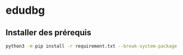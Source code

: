 # edudbg

## Installer des prérequis
```bash
python3 -m pip install -r requirement.txt --break-system-package  
```
